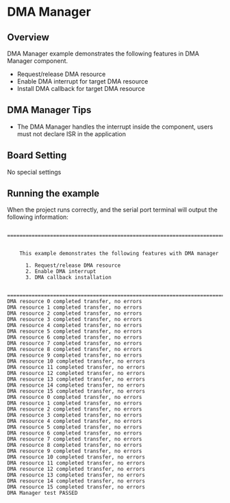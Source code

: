 # DMA Manager

## Overview

DMA Manager example demonstrates the following features in DMA Manager component.
- Request/release DMA resource
- Enable DMA interrupt for target DMA resource
- Install DMA callback for target DMA resource


## DMA Manager Tips

- The DMA Manager handles the interrupt inside the component, users must not declare ISR in the application

## Board Setting

No special settings

## Running the example

When the project runs correctly, and the serial port terminal will output the following information:
```console
 ============================================================================


    This example demonstrates the following features with DMA manager

      1. Request/release DMA resource
      2. Enable DMA interrupt
      3. DMA callback installation


=============================================================================
DMA resource 0 completed transfer, no errors
DMA resource 1 completed transfer, no errors
DMA resource 2 completed transfer, no errors
DMA resource 3 completed transfer, no errors
DMA resource 4 completed transfer, no errors
DMA resource 5 completed transfer, no errors
DMA resource 6 completed transfer, no errors
DMA resource 7 completed transfer, no errors
DMA resource 8 completed transfer, no errors
DMA resource 9 completed transfer, no errors
DMA resource 10 completed transfer, no errors
DMA resource 11 completed transfer, no errors
DMA resource 12 completed transfer, no errors
DMA resource 13 completed transfer, no errors
DMA resource 14 completed transfer, no errors
DMA resource 15 completed transfer, no errors
DMA resource 0 completed transfer, no errors
DMA resource 1 completed transfer, no errors
DMA resource 2 completed transfer, no errors
DMA resource 3 completed transfer, no errors
DMA resource 4 completed transfer, no errors
DMA resource 5 completed transfer, no errors
DMA resource 6 completed transfer, no errors
DMA resource 7 completed transfer, no errors
DMA resource 8 completed transfer, no errors
DMA resource 9 completed transfer, no errors
DMA resource 10 completed transfer, no errors
DMA resource 11 completed transfer, no errors
DMA resource 12 completed transfer, no errors
DMA resource 13 completed transfer, no errors
DMA resource 14 completed transfer, no errors
DMA resource 15 completed transfer, no errors
DMA Manager test PASSED

```